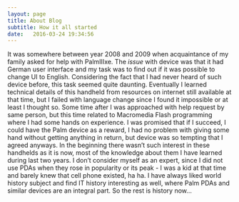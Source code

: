 ```yaml
---
layout: page
title: About Blog
subtitle: How it all started
date:   2016-03-24 19:34:56
---
```


It was somewhere between year 2008 and 2009 when acquaintance of my family asked for help with PalmIIIxe. The *issue* with device was that it had German user interface and my task was to find out if it was possible to change UI to English. Considering the fact that I had never heard of such device before, this task seemed quite daunting. Eventually I learned technical details of this handheld from resources on internet still available at that time, but I failed with language change since I found it impossible or at least I thought so. Some time after I was approached with help request by same person, but this time related to Macromedia Flash programming where I had some hands on experience. I was promised that if I succeed, I could have the Palm device as a reward, I had no problem with giving some hand without getting anything in return, but device was so tempting that I agreed anyways. In the beginning there wasn’t such interest in these handhelds as it is now, most of the knowledge about them I have learned during last two years. I don’t consider myself as an expert, since I did not use PDAs when they rose in popularity or its peak - I was a kid at that time and barely knew that cell phone existed, ha ha. I have always liked world history subject and find IT history interesting as well, where Palm PDAs and similar devices are an integral part. So the rest is history now…
